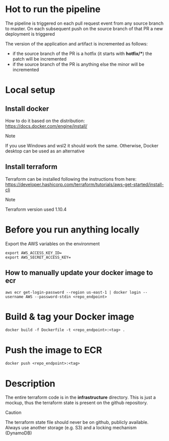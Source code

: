 # Hot to run the pipeline
The pipeline is triggered on each pull request event from any source branch to master. On each subsequent push on the source branch of that PR a new deployment is triggered

The version of the application and artifact is incremented as follows:
- if the source branch of the PR is a hotfix (it starts with **hotfix/\***) the patch will be incremented
- if the source branch of the PR is anything else the minor will be incremented

# Local setup

## Install docker
How to do it based on the distribution: https://docs.docker.com/engine/install/

> [!NOTE]
> If you use Windows and wsl2 it should work the same. Otherwise, Docker desktop can be used as an alternative

## Install terraform
Terraform can be installed following the instructions from here: https://developer.hashicorp.com/terraform/tutorials/aws-get-started/install-cli

> [!NOTE]
> Terraform version used 1.10.4

# Before you run anything locally

Export the AWS variables on the environment

```
export AWS_ACCESS_KEY_ID=
export AWS_SECRET_ACCESS_KEY=
```

## How to manually update your docker image to ecr

```
aws ecr get-login-password --region us-east-1 | docker login --username AWS --password-stdin <repo_endpoint>
```

# Build & tag your Docker image
```
docker build -f Dockerfile -t <repo_endpoint>:<tag> .
```

# Push the image to ECR
```
docker push <repo_endpoint>:<tag>
```
# Description

The entire terraform code is in the **infrastructure** directory. This is just a mockup, thus the terraform state is present on the github repository.

> [!CAUTION]
> The terraform state file should never be on github, publicly available. Always use another storage (e.g. S3) and a locking mechanism (DynamoDB)

